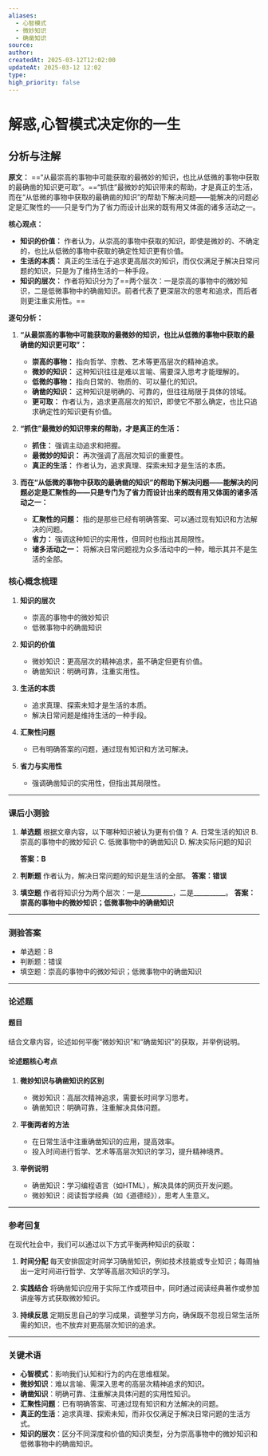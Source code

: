 ```yaml
---
aliases:
  - 心智模式
  - 微妙知识
  - 确凿知识
source:
author:
createdAt: 2025-03-12T12:02:00
updateAt: 2025-03-12 12:02
type:
high_priority: false
---
```


# 解惑,心智模式决定你的一生

## 分析与注解

**原文：** ==“从最崇高的事物中可能获取的最微妙的知识，也比从低微的事物中获取的最确凿的知识更可取”。==“抓住”最微妙的知识带来的帮助，才是真正的生活，而在“从低微的事物中获取的最确凿的知识”的帮助下解决问题——能解决的问题必定是汇聚性的——只是专门为了省力而设计出来的既有用又体面的诸多活动之一。
<!--SR:!2025-03-21,3,250-->

**核心观点：**

- **知识的价值：** 作者认为，从崇高的事物中获取的知识，即使是微妙的、不确定的，也比从低微的事物中获取的确定性知识更有价值。
- **生活的本质：** 真正的生活在于追求更高层次的知识，而仅仅满足于解决日常问题的知识，只是为了维持生活的一种手段。
- **知识的层次：** 作者将知识分为了==两个层次：一是崇高的事物中的微妙知识，二是低微事物中的确凿知识。前者代表了更深层次的思考和追求，而后者则更注重实用性。==
<!--SR:!2025-03-21,3,250-->

**逐句分析：**

1. **“从最崇高的事物中可能获取的最微妙的知识，也比从低微的事物中获取的最确凿的知识更可取”：**

   - **崇高的事物：** 指向哲学、宗教、艺术等更高层次的精神追求。
   - **微妙的知识：** 这种知识往往是难以言喻、需要深入思考才能理解的。
   - **低微的事物：** 指向日常的、物质的、可以量化的知识。
   - **确凿的知识：** 这种知识是明确的、可靠的，但往往局限于具体的领域。
   - **更可取：** 作者认为，追求更高层次的知识，即使它不那么确定，也比只追求确定性的知识更有价值。

2. **“抓住”最微妙的知识带来的帮助，才是真正的生活：**

   - **抓住：** 强调主动追求和把握。
   - **最微妙的知识：** 再次强调了高层次知识的重要性。
   - **真正的生活：** 作者认为，追求真理、探索未知才是生活的本质。
3. **而在“从低微的事物中获取的最确凿的知识”的帮助下解决问题——能解决的问题必定是汇聚性的——只是专门为了省力而设计出来的既有用又体面的诸多活动之一：**

   - **汇聚性的问题：** 指的是那些已经有明确答案、可以通过现有知识和方法解决的问题。
   - **省力：** 强调这种知识的实用性，但同时也指出其局限性。
   - **诸多活动之一：** 将解决日常问题视为众多活动中的一种，暗示其并不是生活的全部。

### 核心概念梳理

1. **知识的层次**
   - 崇高的事物中的微妙知识
   - 低微事物中的确凿知识

2. **知识的价值**
   - 微妙知识：更高层次的精神追求，虽不确定但更有价值。
   - 确凿知识：明确可靠，注重实用性。

3. **生活的本质**
   - 追求真理、探索未知才是生活的本质。
   - 解决日常问题是维持生活的一种手段。

4. **汇聚性问题**
   - 已有明确答案的问题，通过现有知识和方法可解决。

5. **省力与实用性**
   - 强调确凿知识的实用性，但指出其局限性。

---

### 课后小测验

1. **单选题**
   根据文章内容，以下哪种知识被认为更有价值？
   A. 日常生活的知识
   B. 崇高的事物中的微妙知识
   C. 低微事物中的确凿知识
   D. 解决实际问题的知识

   **答案：B**

2. **判断题**
   作者认为，解决日常问题的知识是生活的全部。
   **答案：错误**

3. **填空题**
   作者将知识分为两个层次：一是__________，二是__________。
   **答案：崇高的事物中的微妙知识；低微事物中的确凿知识**

---

### 测验答案

- 单选题：B
- 判断题：错误
- 填空题：崇高的事物中的微妙知识；低微事物中的确凿知识

---

### 论述题

#### 题目

结合文章内容，论述如何平衡“微妙知识”和“确凿知识”的获取，并举例说明。

#### 论述题核心考点

1. **微妙知识与确凿知识的区别**
   - 微妙知识：高层次精神追求，需要长时间学习思考。
   - 确凿知识：明确可靠，注重解决具体问题。

2. **平衡两者的方法**
   - 在日常生活中注重确凿知识的应用，提高效率。
   - 投入时间进行哲学、艺术等高层次知识的学习，提升精神境界。

3. **举例说明**
   - 确凿知识：学习编程语言（如HTML），解决具体的网页开发问题。
   - 微妙知识：阅读哲学经典（如《道德经》），思考人生意义。

---

### 参考回复

在现代社会中，我们可以通过以下方式平衡两种知识的获取：

1. **时间分配**
   每天安排固定时间学习确凿知识，例如技术技能或专业知识；每周抽出一定时间进行哲学、文学等高层次知识的学习。

2. **实践结合**
   将确凿知识应用于实际工作或项目中，同时通过阅读经典著作或参加讲座等方式获取微妙知识。

3. **持续反思**
   定期反思自己的学习成果，调整学习方向，确保既不忽视日常生活所需的知识，也不放弃对更高层次知识的追求。

---

### 关键术语

- **心智模式**：影响我们认知和行为的内在思维框架。
- **微妙知识**：难以言喻、需深入思考的高层次精神追求的知识。
- **确凿知识**：明确可靠、注重解决具体问题的实用性知识。
- **汇聚性问题**：已有明确答案、可通过现有知识和方法解决的问题。
- **真正的生活**：追求真理、探索未知，而非仅仅满足于解决日常问题的生活方式。
- **知识的层次**：区分不同深度和价值的知识类型，分为崇高事物中的微妙知识和低微事物中的确凿知识。
